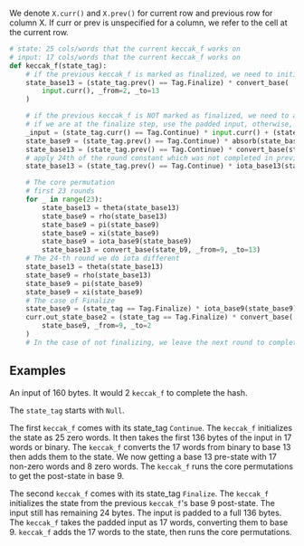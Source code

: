 
We denote `X.curr()` and `X.prev()` for current row and previous row for column X. If curr or prev is unspecified for a column, we refer to the cell at the current row.

```python
# state: 25 cols/words that the current keccak_f works on
# input: 17 cols/words that the current keccak_f works on
def keccak_f(state_tag):
    # if the previous keccak_f is marked as finalized, we need to initialize the state
    state_base13 = (state_tag.prev() == Tag.Finalize) * convert_base(
        input.curr(), _from=2, _to=13
    )

    # if the previous keccak_f is NOT marked as finalized, we need to absorb the current input from the previous output
    # if we are at the finalize step, use the padded input, otherwise, simply use the current input.
    _input = (state_tag.curr() == Tag.Continue) * input.curr() + (state_tag.curr() == Tag.Finalize) * padded_input.curr()
    state_base9 = (state_tag.prev() == Tag.Continue) * absorb(state_base9.prev(), _input)
    state_base13 = (state_tag.prev() == Tag.Continue) * convert_base(state_base9, _from=9, _to=13)
    # apply 24th of the round constant which was not completed in previous round
    state_base13 = (state_tag.prev() == Tag.Continue) * iota_base13(state_base13)

    # The core permutation
    # first 23 rounds
    for _ in range(23):
        state_base13 = theta(state_base13)
        state_base9 = rho(state_base13)
        state_base9 = pi(state_base9)
        state_base9 = xi(state_base9)
        state_base9 = iota_base9(state_base9)
        state_base13 = convert_base(state_b9, _from=9, _to=13)
    # The 24-th round we do iota different
    state_base13 = theta(state_base13)
    state_base9 = rho(state_base13)
    state_base9 = pi(state_base9)
    state_base9 = xi(state_base9)
    # The case of Finalize
    state_base9 = (state_tag == Tag.Finalize) * iota_base9(state_base9) 
    curr.out_state_base2 = (state_tag == Tag.Finalize) * convert_base(
        state_base9, _from=9, _to=2
    )
    # In the case of not finalizing, we leave the next round to complete the last iota
```

## Examples

An input of 160 bytes. It would 2 `keccak_f` to complete the hash.

The `state_tag` starts with `Null`.

The first `keccak_f` comes with its state_tag `Continue`. The `keccak_f` initializes the state as 25 zero words. It then takes the first 136 bytes of the input in 17 words or binary. The `keccak_f` converts the 17 words from binary to base 13 then adds them to the state. We now getting a base 13 pre-state with 17 non-zero words and 8 zero words. The `keccak_f` runs the core permutations to get the post-state in base 9.

The second `keccak_f` comes with its state_tag `Finalize`. The `keccak_f` initializes the state from the previous `keccak_f`'s base 9 post-state. The input still has remaining 24 bytes. The input is padded to a full 136 bytes. The `keccak_f` takes the padded input as 17 words, converting them to base 9. `keccak_f` adds the 17 words to the state, then runs the core permutations.
